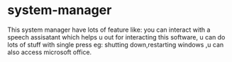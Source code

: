 # system-manager
This system manager have lots of feature like: you can interact with a speech assisatant  which helps u out for interacting this software, u can do lots of stuff with single press eg: shutting down,restarting  windows ,u can also access microsoft office.
